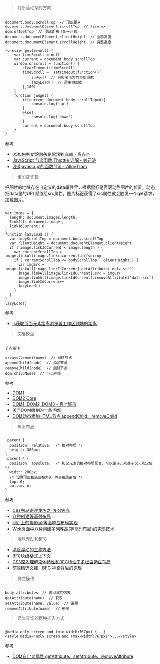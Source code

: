 > 判断滚动条的方向

```

document.body.scrollTop  // 顶部距离
document.documentElement.scrollTop  // firefox
dom.offsetTop  // 顶部距离（某一元素）
document.documentElement.clientHeight  // 当前高度
document.documentElement.scrollHeight  // 完整高度

function getScrool() {
	var timeScroll = null
	var current = document.body.scrollTop
	window.onscroll = function() {
		clearTimeout(timeScroll)
		timeScroll =  setTimeout(function(){
			judge()  // 调用滚动方向判断函数
			lazyLoad()  // 调用懒加载
		},100)
	}
	function judge() {
		if(current-document.body.scrollTop>0){
			console.log('up')
		}
		else{
			console.log('down')
		}
		current = document.body.scrollTop
	}
}

```

参考

* [JS如何判断滚动条是否滚到底部 - 客齐齐](http://www.kqiqi.com/knowledge/program/1131.html)
* [JavaScript 节流函数 Throttle 详解 - 刘元涛](http://blog.csdn.net/u013510614/article/details/51920770)
* [浅谈javascript的函数节流 - AlloyTeam](http://www.alloyteam.com/2012/11/javascript-throttle/)

> 懒加载实现

把图片的地址存在自定义的data属性里，根据鼠标是否滚动到图片的位置，动态把data里的URL赋值给src属性。图片标签获得了src属性就会触发一个get请求，加载图片。

```

var image = {
  length: document.images.length,
  linkAll: document.images,
  linkIdCurrent: 0
}
function lazyLoad () {
  var bodyScrollTop = document.body.scrollTop
  var clientHeight = document.documentElement.clientHeight
  if ( image.linkIdCurrent < image.length ) {
    var currentScrollTop = image.linkAll[image.linkIdCurrent].offsetTop
    if ( currentScrollTop <= bodyScrollTop + clientHeight ) {
      var imgSrc = image.linkAll[image.linkIdCurrent].getAttribute('data-src')
      image.linkAll[image.linkIdCurrent].src = imgSrc
      image.linkAll[image.linkIdCurrent].removeAttribute('data-src')
      image.linkIdCurrent++
      lazyLoad()
    }
  }
}
lazyLoad()

```

参考

* [js获取页面元素距离浏览器工作区顶端的距离](http://www.cnblogs.com/qdphr/p/5798773.html)

> 文档模型

```

节点操作

createElement(name)  // 创建节点
appendChild(node)  // 添加节点
removeChild(node)  // 删除节点
dom.childNodes  // 节点列表

```

参考

* [DOM1](https://www.w3.org/TR/REC-DOM-Level-1/level-one-core.html)
* [DOM2 Core](https://www.w3.org/TR/2000/REC-DOM-Level-2-Core-20001113/core.html)
* [DOM1, DOM2, DOM3 - 第七城市](http://www.th7.cn/web/js/201511/133510.shtml)
* [关于DOM级别的一些问题](https://segmentfault.com/a/1190000000366311)
* [DOM动态添加HTML节点 appendChild、removeChild](http://blog.csdn.net/pan_junbiao/article/details/9262515)

> 等高布局

```

.parent {
  position: relative;  /* 相对布局 */
  height: 300px;
}
.parent * {
  position: absolute;  /* 和父元素的相对布局配合，可以使子元素基于父元素定位 */
  width: 200px;
  /* 设置顶部和底部都为0，等高布局形成 */
  top: 0;
  bottom: 0;
}

```

参考

* [CSS布局奇淫技巧之-多列等高](http://www.cnblogs.com/2050/archive/2012/07/31/2616460.html)
* [八种创建等高列布局](http://www.w3cplus.com/css/creaet-equal-height-columns)
* [网页上的摄影展:等高响应布局实现](http://www.cnblogs.com/zhangmingze/p/4864367.html)
* [Web页面中八种创建多列等高(等高列布局)的实现技术](http://www.jb51.net/css/68810.html)

> 清除浮动和BFC

* [清除浮动的三种方法](http://www.cnblogs.com/qiye2016/p/5868217.html)
* [BFC块级格式上下文](http://www.cnblogs.com/qiye2016/p/5880121.html)
* [CSS深入理解流体特性和BFC特性下多栏自适应布局](http://www.zhangxinxu.com/wordpress/2015/02/css-deep-understand-flow-bfc-column-two-auto-layout/)
* [前端精选文摘：BFC 神奇背后的原理](http://www.cnblogs.com/lhb25/p/inside-block-formatting-ontext.html)

> 属性操作

```

body.attributes  // 返回属性列表
getAttribute(name)  // 获取
setAttribute(name, value)  // 设置
removeAttribute(name)  // 删除

```

> 媒体查询的两种插入方式

```

@media only screen and (max-width:767px) {...}
<style media="only screen and (max-width:767px)">...</style>

```

参考

* [DOM自定义属性 getAttribute、setAttribute、removeAttribute](http://blog.csdn.net/pan_junbiao/article/details/9262637)